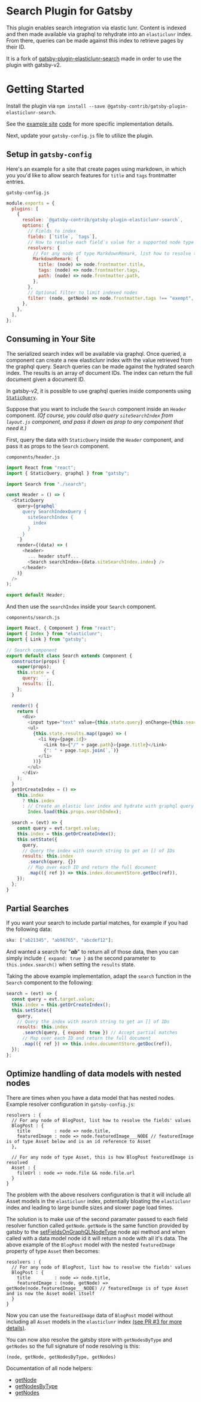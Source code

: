 <!--
[![Maintainability](https://api.codeclimate.com/v1/badges/124348de2ee6850d682f/maintainability)](https://codeclimate.com/github/andrew-codes/gatsby-plugin-elasticlunr-search/maintainability)
[![Codacy Badge](https://api.codacy.com/project/badge/Grade/7230ae7191f44a9489834553760310c2)](https://www.codacy.com/app/andrew-codes/gatsby-plugin-elasticlunr-search?utm_source=github.com&amp;utm_medium=referral&amp;utm_content=andrew-codes/gatsby-plugin-elasticlunr-search&amp;utm_campaign=Badge_Grade)

-->

# Search Plugin for Gatsby

This plugin enables search integration via elastic lunr. Content is indexed and
then made available via graphql to rehydrate into an `elasticlunr` index. From
there, queries can be made against this index to retrieve pages by their ID.

It is a fork of
[gatsby-plugin-elasticlunr-search](https://github.com/andrew-codes/gatsby-plugin-elasticlunr-search)
made in order to use the plugin with gatsby-v2.

# Getting Started

Install the plugin via `npm install --save @gatsby-contrib/gatsby-plugin-elasticlunr-search`.

See the [example
site](https://gatsby-contrib.github.io/gatsby-plugin-elasticlunr-search/)
[code](./example) for more specific implementation details.

Next, update your `gatsby-config.js` file to utilize the plugin.

## Setup in `gatsby-config`

Here's an example for a site that create pages using markdown, in which you
you'd like to allow search features for `title` and `tags` frontmatter entries.

`gatsby-config.js`

```javascript
module.exports = {
  plugins: [
    {
      resolve: `@gatsby-contrib/gatsby-plugin-elasticlunr-search`,
      options: {
        // Fields to index
        fields: [`title`, `tags`],
        // How to resolve each field`s value for a supported node type
        resolvers: {
          // For any node of type MarkdownRemark, list how to resolve the fields` values
          MarkdownRemark: {
            title: (node) => node.frontmatter.title,
            tags: (node) => node.frontmatter.tags,
            path: (node) => node.frontmatter.path,
          },
        },
        // Optional filter to limit indexed nodes
        filter: (node, getNode) => node.frontmatter.tags !== "exempt",
      },
    },
  ],
};
```

## Consuming in Your Site

The serialized search index will be available via graphql. Once queried, a
component can create a new elasticlunr index with the value retrieved from the
graphql query. Search queries can be made against the hydrated search index. The
results is an array of document IDs. The index can return the full document
given a document ID.

In gatsby-v2, it is possible to use graphql queries inside components using
[`StaticQuery`](https://www.gatsbyjs.org/docs/static-query/).

Suppose that you want to include the `Search` component inside an `Header`
component. _(Of course, you could also query `siteSearchIndex` from `layout.js`
component, and pass it down as prop to any component that need it.)_

First, query the data with `StaticQuery` inside the `Header` component, and pass
it as props to the `Search` component.

`components/header.js`

```javascript
import React from "react";
import { StaticQuery, graphql } from "gatsby";

import Search from "./search";

const Header = () => (
  <StaticQuery
    query={graphql`
      query SearchIndexQuery {
        siteSearchIndex {
          index
        }
      }
    `}
    render={(data) => (
      <header>
        ... header stuff...
        <Search searchIndex={data.siteSearchIndex.index} />
      </header>
    )}
  />
);

export default Header;
```

And then use the `searchIndex` inside your `Search` component.

`components/search.js`

```javascript
import React, { Component } from "react";
import { Index } from "elasticlunr";
import { Link } from "gatsby";

// Search component
export default class Search extends Component {
  constructor(props) {
    super(props);
    this.state = {
      query: ``,
      results: [],
    };
  }

  render() {
    return (
      <div>
        <input type="text" value={this.state.query} onChange={this.search} />
        <ul>
          {this.state.results.map((page) => (
            <li key={page.id}>
              <Link to={"/" + page.path}>{page.title}</Link>
              {": " + page.tags.join(`,`)}
            </li>
          ))}
        </ul>
      </div>
    );
  }
  getOrCreateIndex = () =>
    this.index
      ? this.index
      : // Create an elastic lunr index and hydrate with graphql query results
        Index.load(this.props.searchIndex);

  search = (evt) => {
    const query = evt.target.value;
    this.index = this.getOrCreateIndex();
    this.setState({
      query,
      // Query the index with search string to get an [] of IDs
      results: this.index
        .search(query, {})
        // Map over each ID and return the full document
        .map(({ ref }) => this.index.documentStore.getDoc(ref)),
    });
  };
}
```

## Partial Searches

If you want your search to include partial matches, for example if you had the
following data:

```javascript
sku: ["ab21345", "ab98765", "abcdef12"];
```

And wanted a search for "**_ab_**" to return all of those data, then you can
simply include `{ expand: true }` as the second parameter to
`this.index.search()` when setting the `results` state.

Taking the above example implementation, adapt the `search` function in the
`Search` component to the following:

```javascript
search = (evt) => {
  const query = evt.target.value;
  this.index = this.getOrCreateIndex();
  this.setState({
    query,
    // Query the index with search string to get an [] of IDs
    results: this.index
      .search(query, { expand: true }) // Accept partial matches
      // Map over each ID and return the full document
      .map(({ ref }) => this.index.documentStore.getDoc(ref)),
  });
};
```

## Optimize handling of data models with nested nodes

There are times when you have a data model that has nested nodes. Example
resolver configuration in `gatsby-config.js`:

```
resolvers : {
  // For any node of BlogPost, list how to resolve the fields' values
  BlogPost : {
    title         : node => node.title,
    featuredImage : node => node.featuredImage___NODE // featuredImage is of type Asset below and is an id reference to Asset
  },

  // For any node of type Asset, this is how BlogPost featuredImage is resolved
  Asset : {
    fileUrl : node => node.file && node.file.url
  }
}
```

The problem with the above resolvers configuration is that it will include all
Asset models in the `elasticlunr` index, potentially bloating the `elasticlunr`
index and leading to large bundle sizes and slower page load times.

The solution is to make use of the second paramater passed to each field
resolver function called `getNode`. `getNode` is the same function provided by
gatsby to the
[setFieldsOnGraphQLNodeType](https://www.gatsbyjs.org/docs/node-apis/#setFieldsOnGraphQLNodeType)
node api method and when called with a data model node id it will return a node
with all it's data. The above example of the `BlogPost` model with the nested
`featuredImage` property of type `Asset` then becomes:

```
resolvers : {
  // For any node of BlogPost, list how to resolve the fields' values
  BlogPost : {
    title         : node => node.title,
    featuredImage : (node, getNode) => getNode(node.featuredImage___NODE) // featuredImage is of type Asset and is now the Asset model itself
  }
}
```

Now you can use the `featuredImage` data of `BlogPost` model without including
all `Asset` models in the `elasticlunr` index [(see PR #3 for more
details)](https://github.com/gatsby-contrib/gatsby-plugin-elasticlunr-search/pull/3).

You can now also resolve the gatsby store with `getNodesByType` and `getNodes`
so the full signature of node resolving is this:

```
(node, getNode, getNodesByType, getNodes)
```

Documentation of all node helpers:

- [getNode](https://www.gatsbyjs.org/docs/node-api-helpers/#getNode)
- [getNodesByType](https://www.gatsbyjs.org/docs/node-api-helpers/#getNodesByType)
- [getNodes](https://www.gatsbyjs.org/docs/node-api-helpers/#getNodes)
